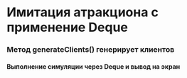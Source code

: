 

# Имитация атракциона с применение Deque

### Метод generateClients() генерирует клиентов

#### Выполнение симуляции через Deque и вывод на экран